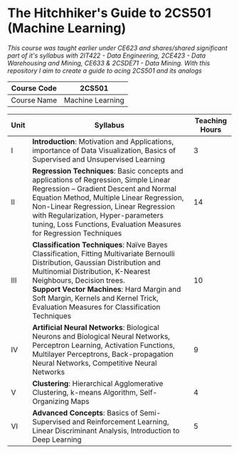 # The Hitchhiker's Guide to 2CS501 (Machine Learning)

*This course was taught earlier under CE623 and shares/shared significant part of it's syllabus with 2IT422 - Data Engineering, 2CE423 - Data Warehousing and Mining, CE633 & 2CSDE71 - Data Mining. With this repository I aim to create a guide to acing 2CS501 and its analogs*

| Course Code | 2CS501           |
|-------------|------------------|
| Course Name | Machine Learning |


| Unit |Syllabus | Teaching Hours |
|-------------|-------------|----------------|
| I | **Introduction**: Motivation and Applications, importance of Data Visualization, Basics of Supervised and Unsupervised Learning     |          3      |
|II |**Regression Techniques**: Basic concepts and applications of Regression, Simple Linear Regression – Gradient Descent and Normal Equation Method, Multiple Linear Regression, Non-Linear Regression, Linear Regression with Regularization, Hyper-parameters tuning, Loss Functions, Evaluation Measures for Regression Techniques           |     14           |
| III |**Classification Techniques**: Naïve Bayes Classification, Fitting Multivariate Bernoulli Distribution, Gaussian Distribution and Multinomial Distribution, K-Nearest Neighbours, Decision trees. </br> **Support Vector Machines**: Hard Margin and Soft Margin, Kernels and Kernel Trick, Evaluation Measures for Classification Techniques            |      10          |
| IV | **Artificial Neural Networks**: Biological Neurons and Biological Neural Networks, Perceptron Learning, Activation Functions, Multilayer Perceptrons, Back-propagation Neural Networks, Competitive Neural Networks            |       9         |
| V | **Clustering**: Hierarchical Agglomerative Clustering, k-means Algorithm, Self-Organizing Maps            |       4         |
| VI | **Advanced Concepts**: Basics of Semi-Supervised and Reinforcement Learning, Linear Discriminant Analysis, Introduction to Deep Learning             |       5         |

